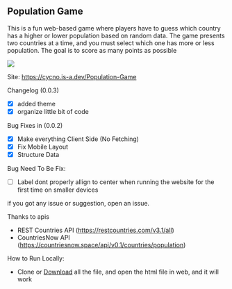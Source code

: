 ## Population Game
This is a fun web-based game where players have to guess which country has a higher or lower population based on random data. The game presents two countries at a time, and you must select which one has more or less population. The goal is to score as many points as possible

<img src="https://img.shields.io/badge/version-0.0.3-blue">

Site: https://cycno.is-a.dev/Population-Game

Changelog (0.0.3)
- [x] added theme
- [x] organize little bit of code 

Bug Fixes in (0.0.2)
- [x] Make everything Client Side (No Fetching)
- [x] Fix Mobile Layout
- [x] Structure Data

Bug Need To Be Fix:
- [ ] Label dont properly allign to center when running the website for the first time on smaller devices

if you got any issue or suggestion, open an issue.

Thanks to apis
 - REST Countries API (https://restcountries.com/v3.1/all)
 - CountriesNow API (https://countriesnow.space/api/v0.1/countries/population)

How to Run Locally:
- Clone or [Download](https://github.com/CYCNO/Population-Game/archive/refs/heads/main.zip) all the file, and open the html file in web, and it will work
